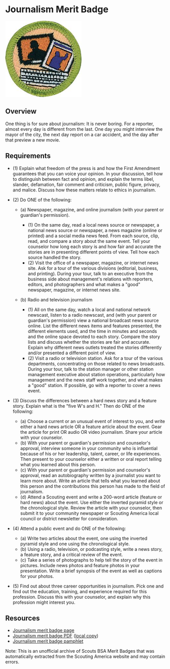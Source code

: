 

# Journalism Merit Badge

![Journalism Merit Badge](images/journalism-merit-badge.jpg)

## Overview



One thing is for sure about journalism: It is never boring. For a reporter, almost every day is different from the last. One day you might interview the mayor of the city, the next day report on a car accident, and the day after that preview a new movie.

## Requirements

* (1) Explain what freedom of the press is and how the First Amendment  guarantees that you can voice your opinion. In your discussion, tell how  to distinguish between fact and opinion, and explain the terms libel,  slander, defamation, fair comment and criticism, public figure, privacy,  and malice. Discuss how these matters relate to ethics in journalism.
* (2) Do ONE of the following:
    * (a) Newspaper, magazine, and online journalism (with your parent or guardian's permission).
        * (1) On the same day, read a local news source or newspaper, a national news source or newspaper, a news magazine (online or printed) and a social media news feed. From each source, clip, read, and compare a story about the same event. Tell your counselor how long each story is and how fair and accurate the stories are in presenting different points of view. Tell how each source handled the story.
        * (2) Visit the office of a newspaper, magazine, or internet news site. Ask for a tour of the various divisions (editorial, business, and printing). During your tour, talk to an executive from the business side about management's relations with reporters, editors, and photographers and what makes a "good" newspaper, magazine, or internet news site.


    * (b) Radio and television journalism
        * (1) All on the same day, watch a local and national network newscast, listen to a radio newscast, and (with your parent or guardian's permission) view a national broadcast news source online. List the different news items and features presented, the different elements used, and the time in minutes and seconds and the online space devoted to each story. Compare the story lists and discuss whether the stories are fair and accurate. Explain why different news outlets treated the stories differently and/or presented a different point of view.
        * (2) Visit a radio or television station. Ask for a tour of the various departments, concentrating on those related to news broadcasts. During your tour, talk to the station manager or other station management executive about station operations, particularly how management and the news staff work together, and what makes a "good" station. If possible, go with a reporter to cover a news event.




* (3) Discuss the differences between a hard news story and a feature story. Explain what is the "five W's and H." Then do ONE of the following:
    * (a) Choose a current or an unusual event of interest to you, and write either a hard news article OR a feature article about the event. Gear the article for print OR audio OR video journalism. Share your article with your counselor.
    * (b) With your parent or guardian's permission and counselor's approval, interview someone in your community who is influential because of his or her leadership, talent, career, or life experiences. Then present to your counselor either a written or oral report telling what you learned about this person.
    * (c) With your parent or guardian's permission and counselor's approval, read an autobiography written by a journalist you want to learn more about. Write an article that tells what you learned about this person and the contributions this person has made to the field of journalism.
    * (d) Attend a Scouting event and write a 200-word article (feature or hard news) about the event. Use either the inverted pyramid style or the chronological style. Review the article with your counselor, then submit it to your community newspaper or Scouting America local council or district newsletter for consideration.


* (4) Attend a public event and do ONE of the following:
    * (a) Write two articles about the event, one using the inverted pyramid style and one using the chronological style.
    * (b) Using a radio, television, or podcasting style, write a news story, a feature story, and a critical review of the event.
    * (c) Take a series of photographs to help tell the story of the event in pictures. Include news photos and feature photos in your presentation. Write a brief synopsis of the event as well as captions for your photos.


* (5) Find out about three career opportunities in journalism. Pick one and find out the education, training, and experience required for this profession. Discuss this with your counselor, and explain why this profession might interest you.


## Resources

- [Journalism merit badge page](https://www.scouting.org/merit-badges/journalism/)
- [Journalism merit badge PDF](https://filestore.scouting.org/filestore/Merit_Badge_ReqandRes/Pamphlets/Journalism_2021.pdf) ([local copy](files/journalism-merit-badge.pdf))
- [Journalism merit badge pamphlet](https://www.scoutshop.org/mbp-4c-journalism-629415.html)

Note: This is an unofficial archive of Scouts BSA Merit Badges that was automatically extracted from the Scouting America website and may contain errors.